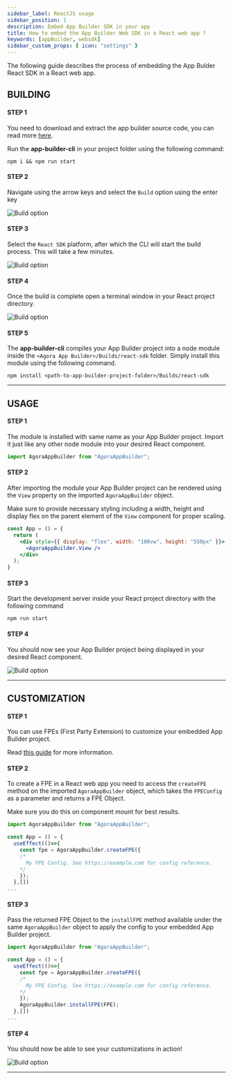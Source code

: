 ```yaml
---
sidebar_label: ReactJS usage
sidebar_position: 1
description: Embed App Builder SDK in your app
title: How to embed the App Builder Web SDK in a React web app ?
keywords: [appBuilder, websdk]
sidebar_custom_props: { icon: "settings" }
---
```


The following guide describes the process of embedding the App Bulder React SDK in a React web app.

## BUILDING

#### STEP 1

<!-- LHS -->

You need to download and extract the app builder source code, you can read more [here](/turn-key/quickstart).

Run the **app-builder-cli** in your project folder using the following command:

<!-- RHS -->

```shell
npm i && npm run start
```

#### STEP 2

<!-- LHS -->

Navigate using the arrow keys and select the `Build` option using the enter key

<!-- RHS -->

<!-- ![Main menu, Build highlighted screenshot](./1.png) -->
<image alt="Build option" lightImageSrc="sdk/react/1.png" darkImageSrc="sdk/react/1.png" />

#### STEP 3

<!-- LHS -->

Select the `React SDK` platform, after which the CLI will start the build process. This will take a few minutes.

<!-- RHS -->

<!-- ![Build menu, React-SDK highlighted screenshot](./2.png) -->
<image alt="Build option" lightImageSrc="sdk/react/2.png" darkImageSrc="sdk/react/2.png" />

#### STEP 4

<!-- LHS -->

Once the build is complete open a terminal window in your React project directory.

<!-- RHS -->

<!-- ![Terminal window inside React js project folder](./3.png) -->
<image alt="Build option" lightImageSrc="sdk/react/3.png" darkImageSrc="sdk/react/3.png" />

#### STEP 5

<!-- LHS -->

The **app-builder-cli** compiles your App Builder project into a node module inside the `<Agora App Builder>/Builds/react-sdk` folder. Simply install this module using the following command.

<!-- RHS -->

```shell
npm install <path-to-app-builder-project-folder>/Builds/react-sdk
```

---

## USAGE

#### STEP 1

<!-- LHS -->

The module is installed with same name as your App Builder project. Import it just like any other node module into your desired React component.

<!-- RHS -->

```js
import AgoraAppBuilder from "AgoraAppBuilder";
```

#### STEP 2

<!-- LHS -->

After importing the module your App Builder project can be rendered using the `View` property on the imported `AgoraAppBuilder` object.

Make sure to provide necessary styling including a width, height and display flex on the parent element of the `View` component for proper scaling.

<!-- RHS -->

```jsx {2-6}
const App = () = {
  return (
    <div style={{ display: "flex", width: "100vw", height: "550px" }}>
      <AgoraAppBuilder.View />
    </div>
  );
}
```

#### STEP 3

<!-- LHS -->

Start the development server inside your React project directory with the following command

<!-- RHS -->

`npm run start`

#### STEP 4

<!-- LHS -->

You should now see your App Builder project being displayed in your desired React component.

<!-- RHS -->

<!-- ![Website with App Builder embedded](./5.png) -->
<image alt="Build option" lightImageSrc="sdk/react/5.png" darkImageSrc="sdk/react/5.png" />

---

## CUSTOMIZATION

#### STEP 1

<!-- LHS -->

You can use FPEs (First Party Extension) to customize your embedded App Builder project.

Read [this guide](/first-party-extension/quickstart) for more information.

#### STEP 2

<!-- LHS -->

To create a FPE in a React web app you need to access the `createFPE` method on the imported `AgoraAppBuilder` object, which takes the `FPEConfig` as a parameter and returns a FPE Object.

Make sure you do this on component mount for best results.

<!-- RHS -->

```js {4-10}
import AgoraAppBuilder from "AgoraAppBuilder";

const App = () = {
  useEffect(()=>{
    const fpe = AgoraAppBuilder.createFPE({
    /*
      My FPE Config. See https://example.com for config reference.
    */
    });
  },[])
...
```

#### STEP 3

<!-- LHS -->

Pass the returned FPE Object to the `installFPE` method available under the same `AgoraAppBuilder` object to apply the config to your embedded App Builder project.

<!-- RHS -->

```js {10}
import AgoraAppBuilder from "AgoraAppBuilder";

const App = () = {
  useEffect(()=>{
    const fpe = AgoraAppBuilder.createFPE({
    /*
      My FPE Config. See https://example.com for config reference.
    */
    });
    AgoraAppBuilder.installFPE(FPE);
  },[])
...
```

#### STEP 4

<!-- LHS -->

You should now be able to see your customizations in action!

<!-- RHS -->

<!-- ![Website with App Builder embedded customized](./6.png) -->
<image alt="Build option" lightImageSrc="sdk/react/6.png" darkImageSrc="sdk/react/6.png" />

---
